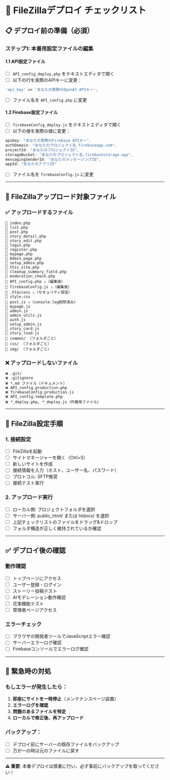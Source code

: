 # 🚀 FileZillaデプロイ チェックリスト

## 📋 デプロイ前の準備（必須）

### ステップ1: 本番用設定ファイルの編集

#### 1.1 API設定ファイル
- [ ] `API_config_deploy.php` をテキストエディタで開く
- [ ] 以下の行を実際のAPIキーに変更：
```php
'api_key' => 'あなたの実際のOpenAI APIキー',
```
- [ ] ファイル名を `API_config.php` に変更

#### 1.2 Firebase設定ファイル  
- [ ] `firebaseConfig_deploy.js` をテキストエディタで開く
- [ ] 以下の値を実際の値に変更：
```javascript
apiKey: "あなたの実際のFirebase APIキー",
authDomain: "あなたのプロジェクト名.firebaseapp.com", 
projectId: "あなたのプロジェクトID",
storageBucket: "あなたのプロジェクト名.firebasestorage.app",
messagingSenderId: "あなたのメッセージングID",
appId: "あなたのアプリID"
```
- [ ] ファイル名を `firebaseConfig.js` に変更

---

## 📁 FileZillaアップロード対象ファイル

### ✅ アップロードするファイル
```
📄 index.php
📄 list.php  
📄 post.php
📄 story_detail.php
📄 story_edit.php
📄 login.php
📄 register.php
📄 mypage.php
📄 Admin_page.php
📄 setup_admin.php
📄 this_site.php
📄 cleanup_summary_field.php
📄 moderation_check.php
📄 API_config.php ⚠️（編集後）
📄 firebaseConfig.js ⚠️（編集後）
📄 .htaccess ⚠️（セキュリティ設定）
📄 style.css
📄 post.js ⚠️（console.log削除済み）
📄 mypage.js
📄 admin.js
📄 admin_utils.js
📄 auth.js
📄 setup_admin.js
📄 story_card.js
📄 story_load.js
📁 common/ （フォルダごと）
📁 css/ （フォルダごと）
📁 img/ （フォルダごと）
```

### ❌ アップロードしないファイル
```
❌ .git/ 
❌ .gitignore
❌ *.md ファイル（ドキュメント）
❌ API_config.production.php
❌ firebaseConfig.production.js  
❌ API_config.template.php
❌ *_deploy.php, *_deploy.js（作業用ファイル）
```

---

## 🔧 FileZilla設定手順

### 1. 接続設定
- [ ] FileZillaを起動
- [ ] サイトマネージャーを開く（Ctrl+S）
- [ ] 新しいサイトを作成
- [ ] 接続情報を入力（ホスト、ユーザー名、パスワード）
- [ ] プロトコル: SFTP推奨
- [ ] 接続テスト実行

### 2. アップロード実行
- [ ] ローカル側: プロジェクトフォルダを選択
- [ ] サーバー側: public_html/ または htdocs/ を選択
- [ ] 上記チェックリストのファイルをドラッグ&ドロップ
- [ ] フォルダ構造が正しく維持されているか確認

---

## ✅ デプロイ後の確認

### 動作確認
- [ ] トップページにアクセス
- [ ] ユーザー登録・ログイン
- [ ] ストーリー投稿テスト
- [ ] AIモデレーション動作確認
- [ ] 花束機能テスト
- [ ] 管理者ページアクセス

### エラーチェック
- [ ] ブラウザの開発者ツールでJavaScriptエラー確認
- [ ] サーバーエラーログ確認
- [ ] Firebaseコンソールでエラーログ確認

---

## 🚨 緊急時の対処

### もしエラーが発生したら：
1. **即座にサイトを一時停止**（メンテナンスページ設置）
2. **エラーログを確認**
3. **問題のあるファイルを特定**
4. **ローカルで修正後、再アップロード**

### バックアップ：
- [ ] デプロイ前にサーバーの既存ファイルをバックアップ
- [ ] 万が一の時は元のファイルに戻す

---

**⚠️ 重要**: 本番デプロイは慎重に行い、必ず事前にバックアップを取ってください！